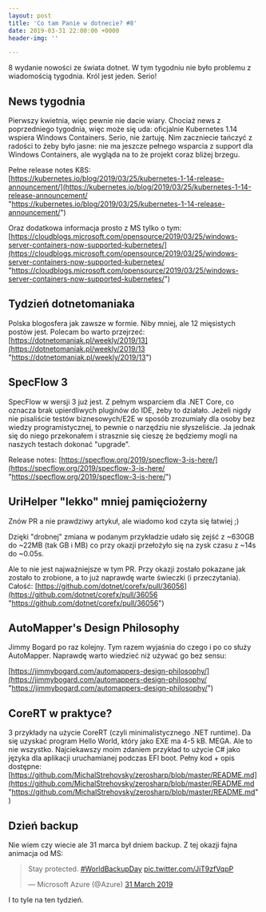 ```yaml
---
layout: post
title: 'Co tam Panie w dotnecie? #8'
date: 2019-03-31 22:00:00 +0000
header-img: ''

---
```

8 wydanie nowości ze świata dotnet. W tym tygodniu nie było problemu z wiadomością tygodnia. Król jest jeden. Serio!

## News tygodnia

Pierwszy kwietnia, więc pewnie nie dacie wiary. Chociaż news z poprzedniego tygodnia, więc może się uda: oficjalnie Kubernetes 1.14 wspiera Windows Containers. Serio, nie żartuję. Nim zaczniecie tańczyć z radości to żeby było jasne: nie ma jeszcze pełnego wsparcia z support dla Windows Containers, ale wygląda na to że projekt coraz bliżej brzegu.

Pełne release notes K8S: [https://kubernetes.io/blog/2019/03/25/kubernetes-1-14-release-announcement/](https://kubernetes.io/blog/2019/03/25/kubernetes-1-14-release-announcement/ "https://kubernetes.io/blog/2019/03/25/kubernetes-1-14-release-announcement/")

Oraz dodatkowa informacja prosto z MS tylko o tym: [https://cloudblogs.microsoft.com/opensource/2019/03/25/windows-server-containers-now-supported-kubernetes/](https://cloudblogs.microsoft.com/opensource/2019/03/25/windows-server-containers-now-supported-kubernetes/ "https://cloudblogs.microsoft.com/opensource/2019/03/25/windows-server-containers-now-supported-kubernetes/")

## Tydzień dotnetomaniaka

Polska blogosfera jak zawsze w formie. Niby mniej, ale 12 mięsistych postów jest. Polecam bo warto przejrzeć: [https://dotnetomaniak.pl/weekly/2019/13](https://dotnetomaniak.pl/weekly/2019/13 "https://dotnetomaniak.pl/weekly/2019/13")

## SpecFlow 3

SpecFlow w wersji 3 już jest. Z pełnym wsparciem dla .NET Core, co oznacza brak upierdliwych pluginów do IDE, żeby to działało. Jeżeli nigdy nie pisaliście testów biznesowych/E2E w sposób zrozumiały dla osoby bez wiedzy programistycznej, to pewnie o narzędziu nie słyszeliście. Ja jednak się do niego przekonałem i strasznie się cieszę że będziemy mogli na naszych testach dokonać "upgrade".

Release notes: [https://specflow.org/2019/specflow-3-is-here/](https://specflow.org/2019/specflow-3-is-here/ "https://specflow.org/2019/specflow-3-is-here/")

## UriHelper "lekko" mniej pamięciożerny

Znów PR a nie prawdziwy artykuł, ale wiadomo kod czyta się łatwiej ;)

Dzięki "drobnej" zmiana w podanym przykładzie udało się zejść z \~630GB do \~22MB (tak GB i MB) co przy okazji przełożyło się na zysk czasu z \~14s do \~0.05s.

Ale to nie jest najważniejsze w tym PR. Przy okazji zostało pokazane jak zostało to zrobione, a to już naprawdę warte świeczki (i przeczytania). Całość: [https://github.com/dotnet/corefx/pull/36056](https://github.com/dotnet/corefx/pull/36056 "https://github.com/dotnet/corefx/pull/36056")

## AutoMapper's Design Philosophy

Jimmy Bogard po raz kolejny. Tym razem wyjaśnia do czego i po co służy AutoMapper. Naprawdę warto wiedzieć niż używać go bez sensu:

[https://jimmybogard.com/automappers-design-philosophy/](https://jimmybogard.com/automappers-design-philosophy/ "https://jimmybogard.com/automappers-design-philosophy/")

## CoreRT w praktyce?

3 przykłady na użycie CoreRT (czyli minimalistycznego .NET runtime). Da się uzyskać program Hello World, który jako EXE ma 4-5 kB. MEGA. Ale to nie wszystko. Najciekawszy moim zdaniem przykład to użycie C# jako języka dla aplikacji uruchamianej podczas EFI boot. Pełny kod + opis dostępne: [https://github.com/MichalStrehovsky/zerosharp/blob/master/README.md](https://github.com/MichalStrehovsky/zerosharp/blob/master/README.md "https://github.com/MichalStrehovsky/zerosharp/blob/master/README.md")

## Dzień backup

Nie wiem czy wiecie ale 31 marca był dniem backup. Z tej okazji fajna animacja od MS:

<blockquote class="twitter-tweet" data-lang="en-gb"><p lang="en" dir="ltr">Stay protected. <a href="https://twitter.com/hashtag/WorldBackupDay?src=hash&ref_src=twsrc%5Etfw">#WorldBackupDay</a> <a href="https://t.co/JiT9zfVqpP">pic.twitter.com/JiT9zfVqpP</a></p>— Microsoft Azure (@Azure) <a href="https://twitter.com/Azure/status/1112386165288648711?ref_src=twsrc%5Etfw">31 March 2019</a></blockquote>
<script async src="https://platform.twitter.com/widgets.js" charset="utf-8"></script>

I to tyle na ten tydzień.